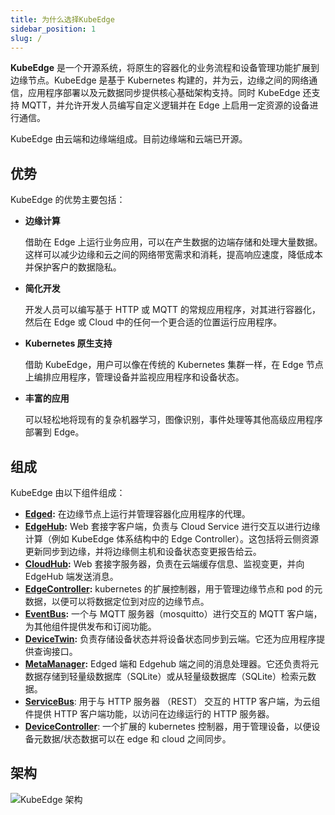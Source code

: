 ```yaml
---
title: 为什么选择KubeEdge
sidebar_position: 1
slug: /
---
```


**KubeEdge** 是一个开源系统，将原生的容器化的业务流程和设备管理功能扩展到边缘节点。KubeEdge 是基于 Kubernetes 构建的，并为云，边缘之间的网络通信，应用程序部署以及元数据同步提供核心基础架构支持。同时 KubeEdge 还支持 MQTT，并允许开发人员编写自定义逻辑并在 Edge 上启用一定资源的设备进行通信。

KubeEdge 由云端和边缘端组成。目前边缘端和云端已开源。

## 优势

KubeEdge 的优势主要包括：

- **边缘计算**

  借助在 Edge 上运行业务应用，可以在产生数据的边端存储和处理大量数据。这样可以减少边缘和云之间的网络带宽需求和消耗，提高响应速度，降低成本并保护客户的数据隐私。

- **简化开发**

  开发人员可以编写基于 HTTP 或 MQTT 的常规应用程序，对其进行容器化，然后在 Edge 或 Cloud 中的任何一个更合适的位置运行应用程序。

- **Kubernetes 原生支持**

  借助 KubeEdge，用户可以像在传统的 Kubernetes 集群一样，在 Edge 节点上编排应用程序，管理设备并监视应用程序和设备状态。

- **丰富的应用**

  可以轻松地将现有的复杂机器学习，图像识别，事件处理等其他高级应用程序部署到 Edge。

## 组成

KubeEdge 由以下组件组成：

- **[Edged](architecture/edge/edged):** 在边缘节点上运行并管理容器化应用程序的代理。
- **[EdgeHub](architecture/edge/edgehub):** Web 套接字客户端，负责与 Cloud Service 进行交互以进行边缘计算（例如 KubeEdge 体系结构中的 Edge Controller）。这包括将云侧资源更新同步到边缘，并将边缘侧主机和设备状态变更报告给云。
- **[CloudHub](architecture/cloud/cloudhub):** Web 套接字服务器，负责在云端缓存信息、监视变更，并向 EdgeHub 端发送消息。
- **[EdgeController](architecture/cloud/edge_controller):** kubernetes 的扩展控制器，用于管理边缘节点和 pod 的元数据，以便可以将数据定位到对应的边缘节点。
- **[EventBus](architecture/edge/eventbus):** 一个与 MQTT 服务器（mosquitto）进行交互的 MQTT 客户端，为其他组件提供发布和订阅功能。
- **[DeviceTwin](architecture/edge/devicetwin):** 负责存储设备状态并将设备状态同步到云端。它还为应用程序提供查询接口。
- **[MetaManager](architecture/edge/metamanager):** Edged 端和 Edgehub 端之间的消息处理器。它还负责将元数据存储到轻量级数据库（SQLite）或从轻量级数据库（SQLite）检索元数据。
- **[ServiceBus](./architecture/edge/servicebus)**: 用于与 HTTP 服务器 （REST） 交互的 HTTP 客户端，为云组件提供 HTTP 客户端功能，以访问在边缘运行的 HTTP 服务器。
- **[DeviceController](./architecture/cloud/device_controller)**: 一个扩展的 kubernetes 控制器，用于管理设备，以便设备元数据/状态数据可以在 edge 和 cloud 之间同步。

## 架构

![KubeEdge 架构](/img/kubeedge_arch.png)
